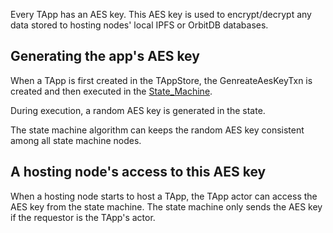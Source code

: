 Every TApp has an AES key. 
This AES key is used to encrypt/decrypt any data stored to hosting nodes' local IPFS or OrbitDB databases.

## Generating the app's AES key

When a TApp is first created in the TAppStore, the GenreateAesKeyTxn is created and then executed in the [State_Machine](State_Machine.md).

During execution, a random AES key is generated in the state.

The state machine algorithm can keeps the random AES key consistent among all state machine nodes.

## A hosting node's access to this AES key

When a hosting node starts to host a TApp, the TApp actor can access the AES key from the state machine. The state machine only sends the AES key if the requestor is the TApp's actor.
